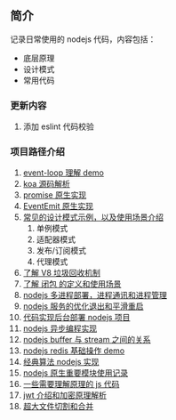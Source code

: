 ## 简介

记录日常使用的 nodejs 代码，内容包括：

- 底层原理
- 设计模式
- 常用代码

### 更新内容

1. 添加 eslint 代码校验

### 项目路径介绍

1. [event-loop 理解 demo](.//event-loop)
2. [koa 源码解析](.//koa-analysis)
3. [promise 原生实现](.//promise)
4. [EventEmit 原生实现](.//eventEmitter-analysis)
5. [常见的设计模式示例，以及使用场景介绍](.//design-patterns)
   1. 单例模式
   2. 适配器模式
   3. 发布/订阅模式
   4. 代理模式
6. [了解 V8 垃圾回收机制](.//trash-recycling)
7. [了解 闭包 的定义和使用场景](.//closure)
8. [nodejs 多进程部署，进程通讯和进程管理](.//multi-process)
9. [nodejs 服务的优化退出和平滑重启](.//process-safe-exit)
10. [代码实现后台部署 nodejs 项目](.//deploy)
11. [nodejs 异步编程实现](.//async)
12. [nodejs buffer 与 stream 之间的关系](.//upload-stream)
13. [nodejs redis 基础操作 demo](.//redis-demo)
14. [经典算法 nodejs 实现](.//arithmetic)
15. [nodejs 原生重要模块使用记录](.//module)
16. [一些需要理解原理的 js 代码](.//funnyCode)
17. [jwt 介绍和加密原理解析](.//jwt-auth)
18. [超大文件切割和合并](./largeFileCutt)
